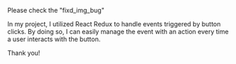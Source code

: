 
Please check the "fixd_img_bug"

In my project, I utilized React Redux to handle events triggered by button clicks. By doing so, I can easily manage the event with an action every time a user interacts with the button.

Thank you!
